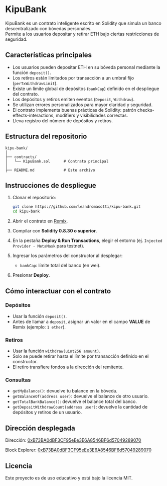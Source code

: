 # KipuBank

KipuBank es un contrato inteligente escrito en Solidity que simula un
banco descentralizado con bóvedas personales.\
Permite a los usuarios depositar y retirar ETH bajo ciertas
restricciones de seguridad.

## Características principales

-   Los usuarios pueden depositar ETH en su bóveda personal mediante la
    función `deposit()`.
-   Los retiros están limitados por transacción a un umbral fijo
    (`perTxWithdrawLimit`).
-   Existe un límite global de depósitos (`bankCap`) definido en el
    despliegue del contrato.
-   Los depósitos y retiros emiten eventos (`Deposit`, `Withdraw`).
-   Se utilizan errores personalizados para mayor claridad y seguridad.
-   El contrato implementa buenas prácticas de Solidity: patrón
    checks-effects-interactions, modifiers y visibilidades correctas.
-   Lleva registro del número de depósitos y retiros.

## Estructura del repositorio

    kipu-bank/
    │
    ├── contracts/
    │   └── KipuBank.sol      # Contrato principal
    │
    ├── README.md             # Este archivo

## Instrucciones de despliegue

1.  Clonar el repositorio:

    ``` bash
    git clone https://github.com/leandromasotti/kipu-bank.git
    cd kipu-bank
    ```

2.  Abrir el contrato en [Remix](https://remix.ethereum.org/).

3.  Compilar con **Solidity 0.8.30 o superior**.

4.  En la pestaña **Deploy & Run Transactions**, elegir el entorno (ej.
    `Injected Provider - MetaMask` para testnet).

5.  Ingresar los parámetros del constructor al desplegar:

    -   `bankCap`: límite total del banco (en wei).

6.  Presionar **Deploy**.

## Cómo interactuar con el contrato

### Depósitos

-   Usar la función `deposit()`.
-   Antes de llamar a `deposit`, asignar un valor en el campo **VALUE**
    de Remix (ejemplo: `1 ether`).

### Retiros

-   Usar la función `withdraw(uint256 amount)`.
-   Solo se puede retirar hasta el límite por transacción definido en el
    constructor.
-   El retiro transfiere fondos a la dirección del remitente.

### Consultas

-   `getMyBalance()`: devuelve tu balance en la bóveda.
-   `getBalanceOf(address user)`: devuelve el balance de otro usuario.
-   `getTotalBankBalance()`: devuelve el balance total del banco.
-   `getDepositWithdrawCount(address user)`: devuelve la cantidad de
    depósitos y retiros de un usuario.

## Dirección desplegada

Dirección: [0xB73BA0dBF3CF95eEe3E6A8546BF6d57049289070](https://sepolia.etherscan.io/address/0xB73BA0dBF3CF95eEe3E6A8546BF6d57049289070)

Block Explorer: [0xB73BA0dBF3CF95eEe3E6A8546BF6d57049289070](https://eth-sepolia.blockscout.com/address/0xB73BA0dBF3CF95eEe3E6A8546BF6d57049289070?tab=index)

## Licencia

Este proyecto es de uso educativo y está bajo la licencia MIT.
